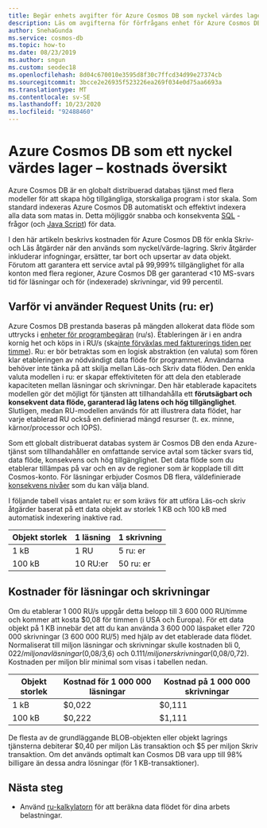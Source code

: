 ```yaml
---
title: Begär enhets avgifter för Azure Cosmos DB som nyckel värdes lager
description: Läs om avgifterna för förfrågans enhet för Azure Cosmos DB för enkla Skriv-och Läs åtgärder när de används som nyckel/värde-lager.
author: SnehaGunda
ms.service: cosmos-db
ms.topic: how-to
ms.date: 08/23/2019
ms.author: sngun
ms.custom: seodec18
ms.openlocfilehash: 8d04c670010e3595d8f30c7ffcd34d99e27374cb
ms.sourcegitcommit: 3bcce2e26935f523226ea269f034e0d75aa6693a
ms.translationtype: MT
ms.contentlocale: sv-SE
ms.lasthandoff: 10/23/2020
ms.locfileid: "92488460"
---
```

# <a name="azure-cosmos-db-as-a-key-value-store--cost-overview"></a>Azure Cosmos DB som ett nyckel värdes lager – kostnads översikt

Azure Cosmos DB är en globalt distribuerad databas tjänst med flera modeller för att skapa hög tillgängliga, storskaliga program i stor skala. Som standard indexeras Azure Cosmos DB automatiskt och effektivt indexera alla data som matas in. Detta möjliggör snabba och konsekventa [SQL](./sql-query-getting-started.md) -frågor (och [Java Script](stored-procedures-triggers-udfs.md)) för data. 

I den här artikeln beskrivs kostnaden för Azure Cosmos DB för enkla Skriv-och Läs åtgärder när den används som nyckel/värde-lagring. Skriv åtgärder inkluderar infogningar, ersätter, tar bort och upsertar av data objekt. Förutom att garantera ett service avtal på 99,999% tillgänglighet för alla konton med flera regioner, Azure Cosmos DB ger garanterad <10 MS-svars tid för läsningar och för (indexerade) skrivningar, vid 99 percentil. 

## <a name="why-we-use-request-units-rus"></a>Varför vi använder Request Units (ru: er)

Azure Cosmos DB prestanda baseras på mängden allokerat data flöde som uttrycks i [enheter för programbegäran](request-units.md) (ru/s). Etableringen är i en andra kornig het och köps in i RU/s (ska[inte förväxlas med fakturerings tiden per timme](https://azure.microsoft.com/pricing/details/cosmos-db/)). Ru: er bör betraktas som en logisk abstraktion (en valuta) som fören klar etableringen av nödvändigt data flöde för programmet. Användarna behöver inte tänka på att skilja mellan Läs-och Skriv data flöden. Den enkla valuta modellen i ru: er skapar effektiviteten för att dela den etablerade kapaciteten mellan läsningar och skrivningar. Den här etablerade kapacitets modellen gör det möjligt för tjänsten att tillhandahålla ett **förutsägbart och konsekvent data flöde, garanterad låg latens och hög tillgänglighet**. Slutligen, medan RU-modellen används för att illustrera data flödet, har varje etablerad RU också en definierad mängd resurser (t. ex. minne, kärnor/processor och IOPS).

Som ett globalt distribuerat databas system är Cosmos DB den enda Azure-tjänst som tillhandahåller en omfattande service avtal som täcker svars tid, data flöde, konsekvens och hög tillgänglighet. Det data flöde som du etablerar tillämpas på var och en av de regioner som är kopplade till ditt Cosmos-konto. För läsningar erbjuder Cosmos DB flera, väldefinierade [konsekvens nivåer](consistency-levels.md) som du kan välja bland. 

I följande tabell visas antalet ru: er som krävs för att utföra Läs-och skriv åtgärder baserat på ett data objekt av storlek 1 KB och 100 kB med automatisk indexering inaktive rad. 

|Objekt storlek|1 läsning|1 skrivning|
|-------------|------|-------|
|1 kB|1 RU|5 ru: er|
|100 kB|10 RU:er|50 ru: er|

## <a name="cost-of-reads-and-writes"></a>Kostnader för läsningar och skrivningar

Om du etablerar 1 000 RU/s uppgår detta belopp till 3 600 000 RU/timme och kommer att kosta $0,08 för timmen (i USA och Europa). För ett data objekt på 1 KB innebär det att du kan använda 3 600 000 läspaket eller 720 000 skrivningar (3 600 000 RU/5) med hjälp av det etablerade data flödet. Normaliserat till miljon läsningar och skrivningar skulle kostnaden bli $0,022/miljon av läsningar ($0,08/3,6) och $0.111/miljoner skrivningar ($0,08/0,72). Kostnaden per miljon blir minimal som visas i tabellen nedan.

|Objekt storlek|Kostnad för 1 000 000 läsningar|Kostnad på 1 000 000 skrivningar|
|-------------|-------|--------|
|1 kB|$0,022|$0,111|
|100 kB|$0,222|$1,111|


De flesta av de grundläggande BLOB-objekten eller objekt lagrings tjänsterna debiterar $0,40 per miljon Läs transaktion och $5 per miljon Skriv transaktion. Om det används optimalt kan Cosmos DB vara upp till 98% billigare än dessa andra lösningar (för 1 KB-transaktioner).

## <a name="next-steps"></a>Nästa steg

* Använd [ru-kalkylatorn](https://cosmos.azure.com/capacitycalculator/) för att beräkna data flödet för dina arbets belastningar.